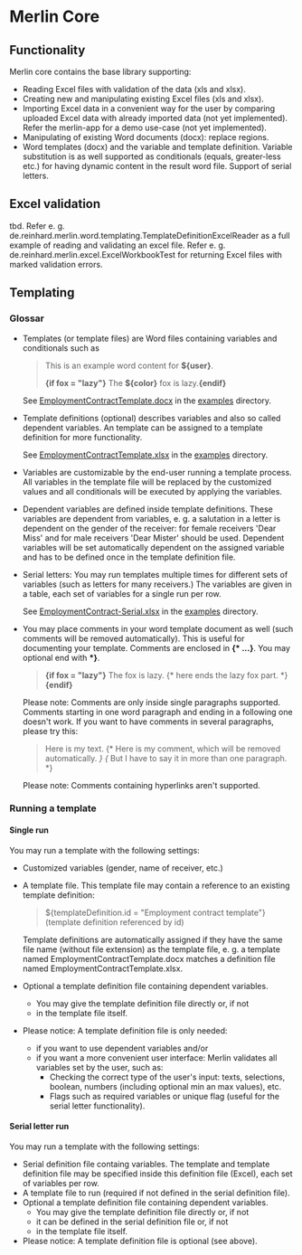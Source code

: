# Merlin Core

## Functionality
Merlin core contains the base library supporting:
* Reading Excel files with validation of the data (xls and xlsx).
* Creating new and manipulating existing Excel files (xls and xlsx).
* Importing Excel data in a convenient way for the user by comparing
  uploaded Excel data with already imported data (not yet implemented).
  Refer the merlin-app for a demo use-case (not yet implemented).
* Manipulating of existing Word documents (docx): replace regions.
* Word templates (docx) and the variable and template definition. Variable
  substitution is as well supported as conditionals (equals, greater-less etc.)
  for having dynamic content in the result word file. Support of serial letters.

## Excel validation
tbd. Refer e. g. de.reinhard.merlin.word.templating.TemplateDefinitionExcelReader as a full example of
reading and validating an excel file.
Refer e. g.  de.reinhard.merlin.excel.ExcelWorkbookTest for returning Excel files with marked validation
errors.

## Templating
### Glossar
* Templates (or template files) are Word files containing variables and conditionals such as
  > This is an example word content for __${user}__.
  >
  > __{if fox = "lazy"}__ The __${color}__ fox is lazy.__{endif}__


  See [EmploymentContractTemplate.docx](https://github.com/kreinhard/merlin/raw/master/examples/templates/EmploymentContractTemplate.docx)
  in the [examples](https://github.com/kreinhard/merlin/tree/master/examples/templates) directory.
* Template definitions (optional) describes variables and also so called dependent variables.
  An template can be assigned to a template definition for more functionality.

  See [EmploymentContractTemplate.xlsx](https://github.com/kreinhard/merlin/raw/master/examples/templates/EmploymentContractTemplate.xlsx)
  in the [examples](https://github.com/kreinhard/merlin/tree/master/examples/templates) directory.
* Variables are customizable by the end-user running a template process. All variables in
  the template file will be replaced by the customized values and all conditionals will be executed
  by applying the variables.
* Dependent variables are defined inside template definitions. These variables are dependent from
  variables, e. g. a salutation in a letter is dependent on the gender of the receiver: for female
  receivers 'Dear Miss' and for male receivers 'Dear Mister' should be used. Dependent variables
  will be set automatically dependent on the assigned variable and has to be defined once in the template
  definition file.
* Serial letters: You may run templates multiple times for different sets of variables (such as letters for
  many receivers.) The variables are given in a table, each set of variables for a single run per row.
  
  See [EmploymentContract-Serial.xlsx](https://github.com/kreinhard/merlin/raw/master/examples/templates/EmploymentContract-Serial.xlsx)
  in the [examples](https://github.com/kreinhard/merlin/tree/master/examples/templates) directory.
* You may place comments in your word template document as well (such comments will be removed automatically). This is
  useful for documenting your template. Comments are enclosed in __{* ...}__. You may optional end with __*}__.
  > __{if fox = "lazy"}__ The fox is lazy. {* here ends the lazy fox part. *}__{endif}__
    
  Please note: Comments are only inside single paragraphs supported. Comments starting in one word paragraph and ending
  in a following one doesn't work. If you want to have comments in several paragraphs, please try this:
  > Here is my text.
  > {* Here is my comment, which will be removed automatically. *}
  > {* But I have to say it in more than one paragraph. *}
  
  Please note: Comments containing hyperlinks aren't supported.


### Running a template
#### Single run
You may run a template with the following settings:
* Customized variables (gender, name of receiver, etc.)
* A template file. This template file may contain a reference to an existing template definition:
  > ${templateDefinition.id = "Employment contract template"} (template definition referenced by id)
    
  Template definitions are automatically assigned if they have the same file name (without file extension) as the template
   file, e. g. a template named EmploymentContractTemplate.docx matches a definition file named EmploymentContractTemplate.xlsx.
* Optional a template definition file containing dependent variables.
  * You may give the template definition file directly or, if not
  * in the template file itself.
* Please notice: A template definition file is only needed:
  * if you want to use dependent variables and/or
  * if you want a more convenient user interface: Merlin validates all variables set by the user, such as:
    * Checking the correct type of the user's input: texts, selections, boolean, numbers (including optional min an max values), etc.
    * Flags such as required variables or unique flag (useful for the serial letter functionality).
#### Serial letter run
You may run a template with the following settings:
* Serial definition file containg variables. The template and template definition file may be specified
  inside this definition file (Excel), each set of variables per row.
* A template file to run (required if not defined in the serial definition file).
* Optional a template definition file containing dependent variables.
  * You may give the template definition file directly or, if not
  * it can be defined in the serial definition file or, if not
  * in the template file itself.
* Please notice: A template definition file is optional (see above).


